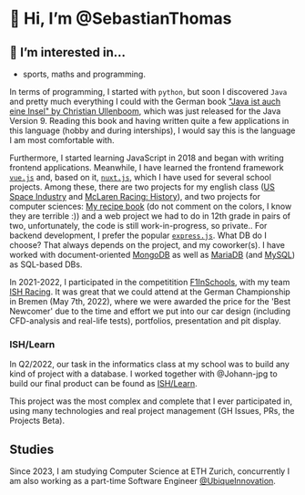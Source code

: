 # 👋 Hi, I’m @SebastianThomas

## 👀 I’m interested in...
-  sports, maths and programming. 
 
In terms of programming, I started with `python`, but soon I discovered `Java` and pretty much everything I could with the German book ["Java ist auch eine Insel" by Christian Ullenboom](https://www.rheinwerk-verlag.de/java-ist-auch-eine-insel/), which was just released for the Java Version 9. Reading this book and having written quite a few applications in this language (hobby and during interships), I would say this is the language I am most comfortable with. 

Furthermore, I started learning JavaScript in 2018 and began with writing frontend applications. Meanwhile, I have learned the frontend framework [`vue.js`](https://vuejs.org/) and, based on it, [`nuxt.js`](https://v3.nuxtjs.org/), which I have used for several school projects. Among these, there are two projects for my english class ([US Space Industry](https://us-space-industry.sthomas.ch/) and [McLaren Racing: History](https://mclaren-history.sthomas.ch/)), and two projects for computer sciences: [My recipe book](https://kochbuch-sebastian.herokuapp.com/) (do not comment on the colors, I know they are terrible :)) and a web project we had to do in 12th grade in pairs of two, unfortunately, the code is still work-in-progress, so private.. 
For backend development, I prefer the popular [`express.js`](https://expressjs.com/). 
What DB do I choose? That always depends on the project, and my coworker(s). I have worked with document-oriented [MongoDB](https://www.mongodb.com/) as well as [MariaDB](https://mariadb.org/) (and [MySQL](https://www.mysql.com/)) as SQL-based DBs. 

In 2021-2022, I participated in the competitition [F1InSchools](https://www.f1inschools.com/), with my team [ISH Racing](https://www.instagram.com/ishracing.thegreenteam/). It was great that we could attend at the German Championship in Bremen (May 7th, 2022), where we were awarded the price for the 'Best Newcomer' due to the time and effort we put into our car design (including CFD-analysis and real-life tests), portfolios, presentation and pit display. 

### ISH/Learn
In Q2/2022, our task in the informatics class at my school was to build any kind of project with a database. I worked together with @Johann-jpg to build our final product can be found as [ISH/Learn](https://github.com/ishlearn/ishlearn). 

This project was the most complex and complete that I ever participated in, using many technologies and real project management (GH Issues, PRs, the Projects Beta).

## Studies

Since 2023, I am studying Computer Science at ETH Zurich, concurrently I am also working as a part-time Software Engineer [@UbiqueInnovation](https://github.com/UbiqueInnovation). 

<!--## 💞️ I’m looking to collaborate on ...-->
<!--
## 📫 How to reach me ...
You can contact me either on GitHub, or write me an email (kontakt[at]sthomas.ch). 
-->
